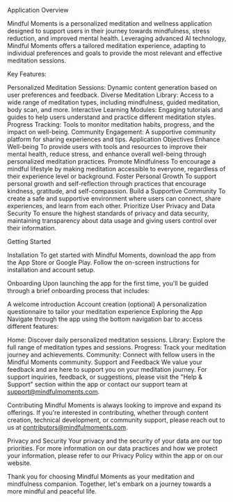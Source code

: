 Application Overview

Mindful Moments is a personalized meditation and wellness application designed to support users in their journey towards mindfulness, stress reduction, and improved mental health. Leveraging advanced AI technology, Mindful Moments offers a tailored meditation experience, adapting to individual preferences and goals to provide the most relevant and effective meditation sessions.

Key Features:

Personalized Meditation Sessions: Dynamic content generation based on user preferences and feedback.
Diverse Meditation Library: Access to a wide range of meditation types, including mindfulness, guided meditation, body scan, and more.
Interactive Learning Modules: Engaging tutorials and guides to help users understand and practice different meditation styles.
Progress Tracking: Tools to monitor meditation habits, progress, and the impact on well-being.
Community Engagement: A supportive community platform for sharing experiences and tips.
Application Objectives
Enhance Well-being
To provide users with tools and resources to improve their mental health, reduce stress, and enhance overall well-being through personalized meditation practices.
Promote Mindfulness
To encourage a mindful lifestyle by making meditation accessible to everyone, regardless of their experience level or background.
Foster Personal Growth
To support personal growth and self-reflection through practices that encourage kindness, gratitude, and self-compassion.
Build a Supportive Community
To create a safe and supportive environment where users can connect, share experiences, and learn from each other.
Prioritize User Privacy and Data Security
To ensure the highest standards of privacy and data security, maintaining transparency about data usage and giving users control over their information.

Getting Started

Installation
To get started with Mindful Moments, download the app from the App Store or Google Play. Follow the on-screen instructions for installation and account setup.

Onboarding
Upon launching the app for the first time, you'll be guided through a brief onboarding process that includes:

A welcome introduction
Account creation (optional)
A personalization questionnaire to tailor your meditation experience
Exploring the App
Navigate through the app using the bottom navigation bar to access different features:

Home: Discover daily personalized meditation sessions.
Library: Explore the full range of meditation types and sessions.
Progress: Track your meditation journey and achievements.
Community: Connect with fellow users in the Mindful Moments community.
Support and Feedback
We value your feedback and are here to support you on your meditation journey. For support inquiries, feedback, or suggestions, please visit the "Help & Support" section within the app or contact our support team at support@mindfulmoments.com.

Contributing
Mindful Moments is always looking to improve and expand its offerings. If you're interested in contributing, whether through content creation, technical development, or community support, please reach out to us at contributors@mindfulmoments.com.

Privacy and Security
Your privacy and the security of your data are our top priorities. For more information on our data practices and how we protect your information, please refer to our Privacy Policy within the app or on our website.

Thank you for choosing Mindful Moments as your meditation and mindfulness companion. Together, let's embark on a journey towards a more mindful and peaceful life.
